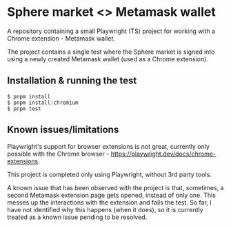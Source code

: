 # Sphere market <> Metamask wallet

A repository containing a small Playwright (TS) project for working with a
Chrome extension - Metamask wallet.

The project contains a single test where the Sphere market is signed into using
a newly created Metamask wallet (used as a Chrome extension).

## Installation & running the test

    $ pnpm install
    $ pnpm install:chromium
    $ pnpm test

## Known issues/limitations

Playwright's support for browser extensions is not great, currently only
possible with the Chrome browser - https://playwright.dev/docs/chrome-extensions.

This project is completed only using Playwright, without 3rd party tools.

A known issue that has been observed with the project is that, sometimes, a
second Metamask extension page gets opened, instead of only one. This messes up the
interactions with the extension and fails the test. So far, I have not identified
why this happens (when it does), so it is currently treated as a known issue
pending to be resolved.
